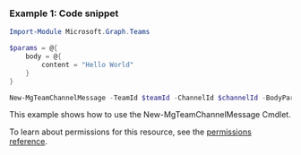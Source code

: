 ### Example 1: Code snippet

```powershellImport-Module Microsoft.Graph.Teams

$params = @{
	body = @{
		content = "Hello World"
	}
}

New-MgTeamChannelMessage -TeamId $teamId -ChannelId $channelId -BodyParameter $params
```
This example shows how to use the New-MgTeamChannelMessage Cmdlet.
To learn about permissions for this resource, see the [permissions reference](/graph/permissions-reference).

